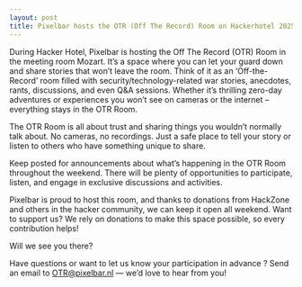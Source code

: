 ```yaml
---
layout: post
title: Pixelbar hosts the OTR (Off The Record) Room on Hackerhotel 2025
---
```


During Hacker Hotel, Pixelbar is hosting the Off The Record (OTR) Room in the meeting room Mozart. It’s a space where you can let your guard down and share stories that won’t leave the room. Think of it as an ‘Off-the-Record’ room filled with security/technology-related war stories, anecdotes, rants, discussions, and even Q&A sessions. Whether it’s thrilling zero-day adventures or experiences you won’t see on cameras or the internet – everything stays in the OTR Room.

The OTR Room is all about trust and sharing things you wouldn’t normally talk about. No cameras, no recordings. Just a safe place to tell your story or listen to others who have something unique to share.

Keep posted for announcements about what’s happening in the OTR Room throughout the weekend. There will be plenty of opportunities to participate, listen, and engage in exclusive discussions and activities.

Pixelbar is proud to host this room, and thanks to donations from HackZone and others in the hacker community, we can keep it open all weekend. Want to support us? We rely on donations to make this space possible, so every contribution helps!

Will we see you there?

Have questions or want to let us know your participation in advance ? Send an email to OTR@pixelbar.nl — we’d love to hear from you!
